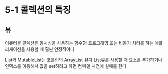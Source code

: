 # 5-1 콜렉션의 특징
## 뷰
이뮤터블 콜렉션은 동시성을 사용하는 함수형 프로그래밍 또는 비동기 처리를 하는 애플리케이션을 사용할 때 훨씬 안정적이다

List와 MutableList는 코틀린의 ArrayList 뷰다
List뷰를 사용할 때 요소를 추가하거나 인덱스를 이용해서 값을 set하려고 하면 컴파일 시점에 실패를 한다
